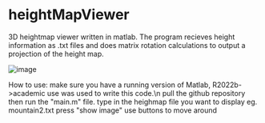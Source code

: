# heightMapViewer
3D heightmap viewer written in matlab. The program recieves height information as .txt files and does matrix rotation calculations to output a projection of the height map.

![image](https://github.com/Phuc-Nguyenn/heightMapViewer/assets/109639512/fe79d611-0436-46c1-8d7c-c2523f116780)

How to use:
make sure you have a running version of Matlab, R2022b->academic use was used to write this code.\n
pull the github repository
then run the "main.m" file.
type in the heighmap file you want to display eg. mountain2.txt
press "show image"
use buttons to move around
